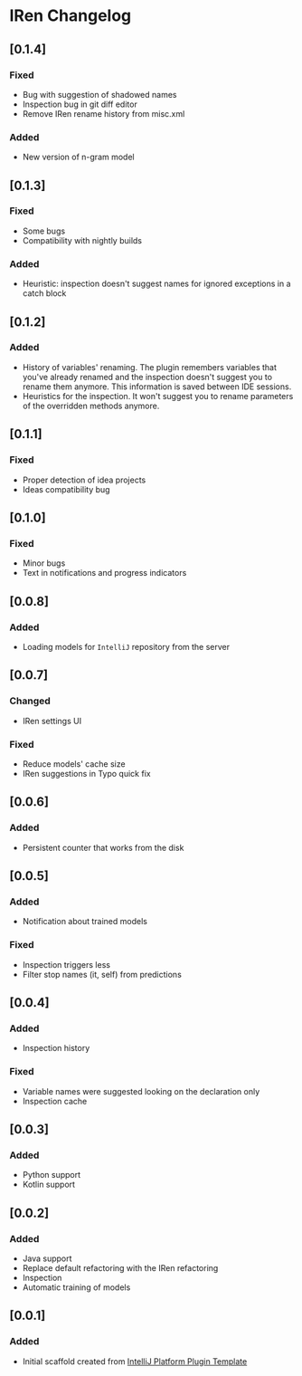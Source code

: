 <!-- Keep a Changelog guide -> https://keepachangelog.com -->

# IRen Changelog
## [0.1.4]
### Fixed
- Bug with suggestion of shadowed names
- Inspection bug in git diff editor
- Remove IRen rename history from misc.xml
### Added
- New version of n-gram model

## [0.1.3]
### Fixed
- Some bugs
- Compatibility with nightly builds
### Added
- Heuristic: inspection doesn't suggest names for ignored exceptions in a catch block

## [0.1.2]
### Added
- History of variables' renaming. The plugin remembers variables that you've already renamed 
and the inspection doesn't suggest you to rename them anymore. This information is saved between IDE sessions.
- Heuristics for the inspection. It won't suggest you to rename parameters of the overridden methods anymore.

## [0.1.1]
### Fixed
- Proper detection of idea projects
- Ideas compatibility bug

## [0.1.0]
### Fixed
- Minor bugs
- Text in notifications and progress indicators

## [0.0.8]
### Added
- Loading models for `IntelliJ` repository from the server

## [0.0.7]
### Changed
- IRen settings UI
### Fixed
- Reduce models' cache size
- IRen suggestions in Typo quick fix

## [0.0.6]
### Added
- Persistent counter that works from the disk

## [0.0.5]
### Added
- Notification about trained models
### Fixed
- Inspection triggers less
- Filter stop names (it, self) from predictions

## [0.0.4]
### Added
- Inspection history
### Fixed
- Variable names were suggested looking on the declaration only
- Inspection cache

## [0.0.3]
### Added
- Python support
- Kotlin support

## [0.0.2]
### Added
- Java support
- Replace default refactoring with the IRen refactoring
- Inspection
- Automatic training of models

## [0.0.1]
### Added
- Initial scaffold created from [IntelliJ Platform Plugin Template](https://github.com/JetBrains/intellij-platform-plugin-template)
